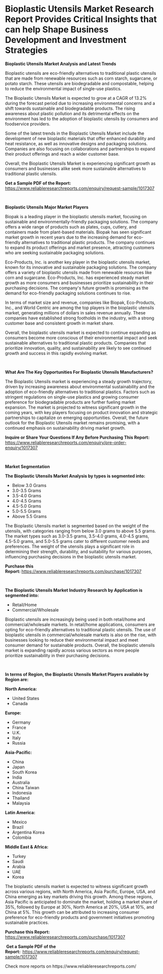 <p><h1>Bioplastic Utensils Market Research Report Provides Critical Insights that can help Shape Business Development and Investment Strategies</h1></p><p><strong>Bioplastic Utensils Market Analysis and Latest Trends</strong></p>
<p><p>Bioplastic utensils are eco-friendly alternatives to traditional plastic utensils that are made from renewable resources such as corn starch, sugarcane, or potato starch. These utensils are biodegradable and compostable, helping to reduce the environmental impact of single-use plastics.</p><p>The Bioplastic Utensils Market is expected to grow at a CAGR of 13.2% during the forecast period due to increasing environmental concerns and a shift towards sustainable and biodegradable products. The rising awareness about plastic pollution and its detrimental effects on the environment has led to the adoption of bioplastic utensils by consumers and foodservice providers.</p><p>Some of the latest trends in the Bioplastic Utensils Market include the development of new bioplastic materials that offer enhanced durability and heat resistance, as well as innovative designs and packaging solutions. Companies are also focusing on collaborations and partnerships to expand their product offerings and reach a wider customer base.</p><p>Overall, the Bioplastic Utensils Market is experiencing significant growth as consumers and businesses alike seek more sustainable alternatives to traditional plastic utensils.</p></p>
<p><strong>Get a Sample PDF of the Report:&nbsp;</strong> <a href="https://www.reliableresearchreports.com/enquiry/request-sample/1017307">https://www.reliableresearchreports.com/enquiry/request-sample/1017307</a></p>
<p>&nbsp;</p>
<p><strong>Bioplastic Utensils Major Market Players</strong></p>
<p><p>Biopak is a leading player in the bioplastic utensils market, focusing on sustainable and environmentally-friendly packaging solutions. The company offers a wide range of products such as plates, cups, cutlery, and containers made from plant-based materials. Biopak has seen significant market growth in recent years due to the increasing demand for eco-friendly alternatives to traditional plastic products. The company continues to expand its product offerings and market presence, attracting customers who are seeking sustainable packaging solutions.</p><p>Eco-Products, Inc. is another key player in the bioplastic utensils market, known for its innovative and sustainable packaging solutions. The company offers a variety of bioplastic utensils made from renewable resources like corn and sugarcane. Eco-Products, Inc. has experienced steady market growth as more consumers and businesses prioritize sustainability in their purchasing decisions. The company's future growth is promising as the demand for eco-friendly packaging solutions continues to rise.</p><p>In terms of market size and revenue, companies like Biopak, Eco-Products, Inc., and World Centric are among the top players in the bioplastic utensils market, generating millions of dollars in sales revenue annually. These companies have established strong footholds in the industry, with a strong customer base and consistent growth in market share.</p><p>Overall, the bioplastic utensils market is expected to continue expanding as consumers become more conscious of their environmental impact and seek sustainable alternatives to traditional plastic products. Companies that prioritize innovation, quality, and sustainability are likely to see continued growth and success in this rapidly evolving market.</p></p>
<p>&nbsp;</p>
<p><strong>What Are The Key Opportunities For Bioplastic Utensils Manufacturers?</strong></p>
<p><p>The Bioplastic Utensils market is experiencing a steady growth trajectory, driven by increasing awareness about environmental sustainability and the adoption of eco-friendly alternatives to traditional plastics. Factors such as stringent regulations on single-use plastics and growing consumer preference for biodegradable products are further fueling market expansion. The market is projected to witness significant growth in the coming years, with key players focusing on product innovation and strategic partnerships to capitalize on emerging opportunities. Overall, the future outlook for the Bioplastic Utensils market remains promising, with a continued emphasis on sustainability driving market growth.</p></p>
<p><strong>Inquire or Share Your Questions If Any Before Purchasing This Report:</strong> <a href="https://www.reliableresearchreports.com/enquiry/pre-order-enquiry/1017307">https://www.reliableresearchreports.com/enquiry/pre-order-enquiry/1017307</a></p>
<p>&nbsp;</p>
<p><strong>Market Segmentation</strong></p>
<p><strong>The Bioplastic Utensils Market Analysis by types is segmented into:</strong></p>
<p><ul><li>Below 3.0 Grams</li><li>3.0-3.5 Grams</li><li>3.5-4.0 Grams</li><li>4.0-4.5 Grams</li><li>4.5-5.0 Grams</li><li>5.0-5.5 Grams</li><li>Above 5.5 Grams</li></ul></p>
<p><p>The Bioplastic Utensils market is segmented based on the weight of the utensils, with categories ranging from below 3.0 grams to above 5.5 grams. The market types such as 3.0-3.5 grams, 3.5-4.0 grams, 4.0-4.5 grams, 4.5-5.0 grams, and 5.0-5.5 grams cater to different customer needs and preferences. The weight of the utensils plays a significant role in determining their strength, durability, and suitability for various purposes, influencing purchasing decisions in the bioplastic utensils market.</p></p>
<p><strong>Purchase this Report:&nbsp;</strong><a href="https://www.reliableresearchreports.com/purchase/1017307">https://www.reliableresearchreports.com/purchase/1017307</a></p>
<p>&nbsp;</p>
<p><strong>The Bioplastic Utensils Market Industry Research by Application is segmented into:</strong></p>
<p><ul><li>Retail/Home</li><li>Commercial/Wholesale</li></ul></p>
<p><p>Bioplastic utensils are increasingly being used in both retail/home and commercial/wholesale markets. In retail/home applications, consumers are opting for eco-friendly alternatives to traditional plastic utensils. The use of bioplastic utensils in commercial/wholesale markets is also on the rise, with businesses looking to reduce their environmental impact and meet consumer demand for sustainable products. Overall, the bioplastic utensils market is expanding rapidly across various sectors as more people prioritize sustainability in their purchasing decisions.</p></p>
<p>&nbsp;</p>
<p><strong>In terms of Region, the Bioplastic Utensils Market Players available by Region are:</strong></p>
<p>
    <p> <strong> North America: </strong>
        <ul>
            <li>United States</li>
            <li>Canada</li>
        </ul>
        </p> 
    <p> <strong> Europe: </strong>
        <ul>
            <li>Germany</li>
            <li>France</li>
            <li>U.K.</li>
            <li>Italy</li>
            <li>Russia</li>
        </ul>
        </p> 
    <p> <strong> Asia-Pacific: </strong>
        <ul>
            <li>China</li>
            <li>Japan</li>
            <li>South Korea</li>
            <li>India</li>
            <li>Australia</li>
            <li>China Taiwan</li>
            <li>Indonesia</li>
            <li>Thailand</li>
            <li>Malaysia</li>
        </ul>
        </p> 
    <p> <strong> Latin America: </strong>
        <ul>
            <li>Mexico</li>
            <li>Brazil</li>
            <li>Argentina Korea</li>
            <li>Colombia</li>
        </ul>
        </p> 
    <p> <strong> Middle East & Africa: </strong>
        <ul>
            <li>Turkey</li>
            <li>Saudi</li>
            <li>Arabia</li>
            <li>UAE</li>
            <li>Korea</li>
        </ul>
    </p>
    </p>
<p><p>The bioplastic utensils market is expected to witness significant growth across various regions, with North America, Asia Pacific, Europe, USA, and China emerging as key markets driving this growth. Among these regions, Asia Pacific is anticipated to dominate the market, holding a market share of 35%, followed by Europe at 30%, North America at 20%, USA at 10%, and China at 5%. This growth can be attributed to increasing consumer preference for eco-friendly products and government initiatives promoting sustainable practices.</p></p>
<p><strong>Purchase this Report: </strong><a href="https://www.reliableresearchreports.com/purchase/1017307">https://www.reliableresearchreports.com/purchase/1017307</a></p>
<p>&nbsp;<strong>Get a Sample PDF of the Report:&nbsp;&nbsp;</strong><a href="https://www.reliableresearchreports.com/enquiry/request-sample/1017307">https://www.reliableresearchreports.com/enquiry/request-sample/1017307</a></p>
<p><strong></strong></p>
<p>Check more reports on https://www.reliableresearchreports.com/</p>